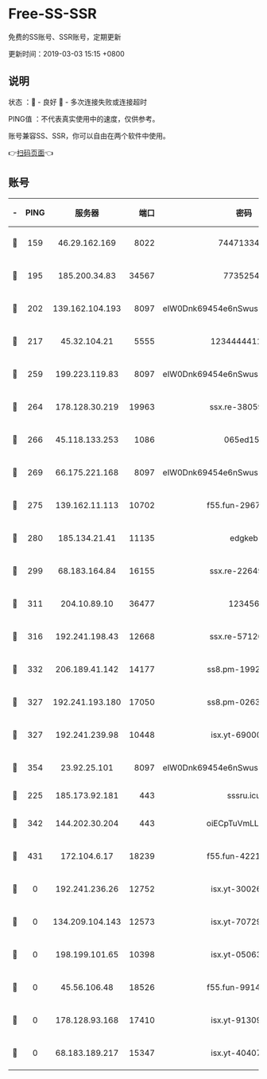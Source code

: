 # Free-SS-SSR

免费的SS账号、SSR账号，定期更新

更新时间：2019-03-03 15:15 +0800

## 说明

状态     ：🙂 - 良好 🙁 - 多次连接失败或连接超时

PING值   ：不代表真实使用中的速度，仅供参考。

账号兼容SS、SSR，你可以自由在两个软件中使用。

👉[扫码页面](https://liesauer.github.io/free-ss-ssr.github.io/)👈

## 账号

|-|PING|服务器|端口|密码|加密方式|区域|
|:----:|:----:|:-----:|-----:|:----:|:----:|:----:|
|🙂|159|46.29.162.169|8022|7447133485|aes-256-cfb|RU|
|🙂|195|185.200.34.83|34567|77352549|aes-256-cfb|US|
|🙂|202|139.162.104.193|8097|eIW0Dnk69454e6nSwuspv9DmS201tQ0D|aes-256-cfb|JP|
|🙂|217|45.32.104.21|5555|1234444411111|aes-256-cfb|SG|
|🙂|259|199.223.119.83|8097|eIW0Dnk69454e6nSwuspv9DmS201tQ0D|aes-256-cfb|US|
|🙂|264|178.128.30.219|19963|ssx.re-38059687|aes-256-cfb|SG|
|🙂|266|45.118.133.253|1086|065ed15a|aes-256-cfb|SG|
|🙂|269|66.175.221.168|8097|eIW0Dnk69454e6nSwuspv9DmS201tQ0D|aes-256-cfb|US|
|🙂|275|139.162.11.113|10702|f55.fun-29670357|aes-256-cfb|SG|
|🙂|280|185.134.21.41|11135|edgkeb|aes-256-cfb|GB|
|🙂|299|68.183.164.84|16155|ssx.re-22649975|aes-256-cfb|US|
|🙂|311|204.10.89.10|36477|123456|aes-256-cfb|US|
|🙂|316|192.241.198.43|12668|ssx.re-57120332|aes-256-cfb|US|
|🙂|332|206.189.41.142|14177|ss8.pm-19928527|aes-256-cfb|SG|
|🙂|327|192.241.193.180|17050|ss8.pm-02632240|aes-256-cfb|US|
|🙂|327|192.241.239.98|10448|isx.yt-69000110|aes-256-cfb|US|
|🙂|354|23.92.25.101|8097|eIW0Dnk69454e6nSwuspv9DmS201tQ0D|aes-256-cfb|US|
|🙁|225|185.173.92.181|443|sssru.icu|rc4-md5|RU|
|🙁|342|144.202.30.204|443|oiECpTuVmLLxk4Ts|aes-256-cfb|US|
|🙁|431|172.104.6.17|18239|f55.fun-42215388|aes-256-cfb|US|
|🙁|0|192.241.236.26|12752|isx.yt-30026979|aes-256-cfb|US|
|🙁|0|134.209.104.143|12573|isx.yt-70729668|aes-256-cfb|SG|
|🙁|0|198.199.101.65|10398|isx.yt-05063367|aes-256-cfb|US|
|🙁|0|45.56.106.48|18526|f55.fun-99140423|aes-256-cfb|US|
|🙁|0|178.128.93.168|17410|isx.yt-91309111|aes-256-cfb|SG|
|🙁|0|68.183.189.217|15347|isx.yt-40407934|aes-256-cfb|SG|
